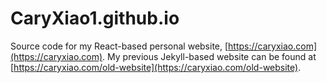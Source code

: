 # CaryXiao1.github.io

Source code for my React-based personal website, [https://caryxiao.com](https://caryxiao.com). My previous Jekyll-based website can be found at [https://caryxiao.com/old-website](https://caryxiao.com/old-website).
